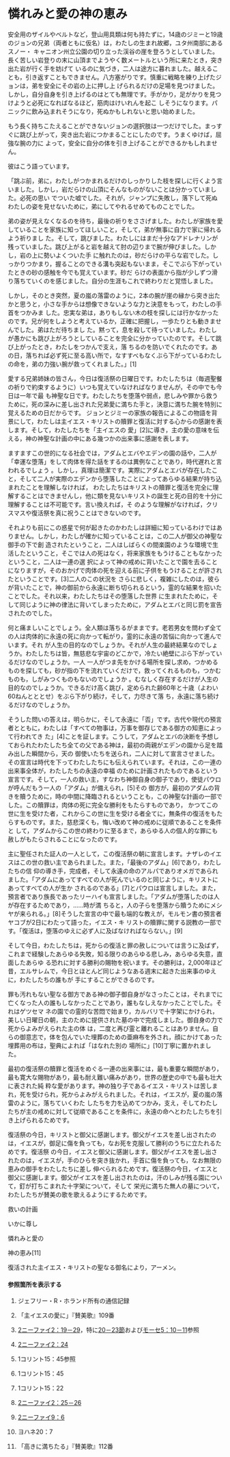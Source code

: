 # 憐れみと愛の神の恵み

安全用のザイルやベルトなど，登山用具類は何も持たずに，14歳のジミーと19歳のジョンの兄弟（両者ともに仮名）は，わたしの生まれ故郷，ユタ州南部にあるスノー・
キャニオン州立公園の切り立った渓谷の崖を登ろうとしていました。長く苦しい岩登りの末に山頂までようやく数メートルという所に来たとき，突き出た岩が行く手を妨げて
いるのに気づき，二人は途方に暮れました。越えることも，引き返すこともできません。八方塞がりです。慎重に戦略を練り上げたジョンは，弟を安全にその岩の上に押し上
げられるだけの足場を見つけました。しかし，自分自身を引き上げるのはとても無理です。手がかり，足がかりを見つけようと必死になればなるほど，筋肉はけいれんを起こ
しそうになります。パニックに飲み込まれそうになり，死ぬかもしれないと思い始めました。

もう長く持ちこたえることができないジョンの選択肢は一つだけでした。まっすぐに跳び上がって，突き出た岩につかまることにしたのです。うまくゆけば，屈強な腕の力に
よって，安全に自分の体を引き上げることができるかもしれません。

彼はこう語っています。

「跳ぶ前，弟に，わたしがつかまれるだけのしっかりした枝を探しに行くよう言いました。しかし，岩だらけの山頂にそんなものがないことは分かっていました。必死の思い
でついた嘘でした。それが，ジャンプに失敗し，落下して死ぬわたしの姿を見せないために，弟にしてやれるせめてものことでした。

弟の姿が見えなくなるのを待ち，最後の祈りをささげました。わたしが家族を愛していることを家族に知ってほしいこと，そして，弟が無事に自力で家に帰れるよう祈りまし
た。そして，跳びました。わたしにはまだ十分なアドレナリンが残っていました。跳び上がると岩を越えて肘の辺りまで腕が伸びました。しかし，岩の上に勢いよくついた手
に触れたのは，砂だらけの平らな岩でした。しっかりつかまり，握ることのできる溝も突起もないまま，そこでぶら下がっていたときの砂の感触を今でも覚えています。砂だ
らけの表面から指が少しずつ滑り落ちていくのを感じました。自分の生涯もこれで終わりだと覚悟しました。

しかし，そのとき突然，夏の嵐の落雷のように，2本の腕が崖の縁から突き出たかと思うと，小さな手からは想像できないような力と決意をもって，わたしの手首をつかみま
した。忠実な弟は，ありもしない木の枝を探しには行かなかったのです。兄が何をしようと考えているか，正確に把握し，一歩たりとも動きませんでした。弟はただ待ちまし
た。黙って，息を殺して待っていました。わたしが愚かにも跳び上がろうとしていることを完全に分かっていたのです。そして跳び上がったとき，わたしをつかんで支え，落
ちるのを防いでくれたのです。あの日，落ちれば必ず死に至る高い所で，なすすべもなくぶら下がっているわたしの命を，弟の力強い腕が救ってくれました。」[1]

愛する兄弟姉妹の皆さん，今日は復活祭の日曜日です。わたしたちは（毎週聖餐の祈りで約束するように）いつも覚えていなければなりませんが，その中でも今日は一年で最
も神聖な日です。わたしたちを堕落や弱点，悲しみや罪から救うために，死の深みに差し出された兄弟愛に満ちた手と，決意に満ちた腕を特別に覚えるための日だからです。
ジョンとジミーの家族の報告によるこの物語を背景にして，わたしは主イエス・キリストの贖罪と復活に対する心からの感謝を表します。そして，わたしたちを「主イエスの
愛」[2]に導き，主の愛の意味を伝える，神の神聖な計画の中にある幾つかの出来事に感謝を表します。

ますますこの世的になる社会では，アダムとエバやエデンの園の話や，二人が「幸運な堕落」をして肉体を得た話をするのは異例なことであり，時代遅れと言われるでしょう
。しかし，真理は簡潔です。実際にアダムとエバが存在したこと，そして二人が実際のエデンから堕落したことによってあらゆる結果が持ち込まれたことを理解しなければ，
わたしたちはキリストの贖罪と復活を完全に理解することはできませんし，他に類を見ないキリストの誕生と死の目的を十分に理解することは不可能です。言い換えれば，そ
のような理解がなければ，クリスマスや復活祭を真に祝うことはできないのです。

それよりも前にこの惑星で何が起きたのかわたしは詳細に知っているわけではありません。しかし，わたしが確かに知っていることは，この二人が御父の神聖な御手の下で創
造されたということ，二人はしばらくの間楽園のような環境で生活したということ，そこでは人の死はなく，将来家族をもうけることもなかったということ，二人は一連の選
択によって神の戒めに背いたことで園を去ることになりますが，そのおかげで肉体の死を迎える前に子供をもうけることが許されたということです。[3]二人のこの状況を
さらに悲しく，複雑にしたのは，彼らが背いたことで，神の御前から永遠に断ち切られるという，霊的な結果を招いたことでした。それ以来，わたしたちはその堕落した世界
に生まれたために，そして同じように神の律法に背いてしまったために，アダムとエバと同じ罰を宣告されたのでした。

何と痛ましいことでしょう。全人類は落ちるがままです。老若男女を問わず全ての人は肉体的に永遠の死に向かって転がり，霊的に永遠の苦悩に向かって進んでいます。それ
が人生の目的なのでしょうか。それが人生の最終結果なのでしょうか。わたしたちは皆，無慈悲な宇宙のどこかで，冷たい絶壁にぶら下がっているだけなのでしょうか。一人
一人がつま先をかける場所を探し求め，つかめるものを探しても，砂が指の下を流れていくだけで，救ってくれるものも，つかむものも，しがみつくものもないのでしょうか
。むなしく存在するだけが人生の目的なのでしょうか。できるだけ高く跳び，定められた齢60年と十歳（よわい60ねんとととせ）をぶら下がり続け，そして，力尽きて落
ち，永遠に落ち続けるだけなのでしょうか。

そうした問いの答えは，明らかに，そして永遠に「否」です。古代や現代の預言者とともに，わたしは「すべての物事は，万事を御存じである御方の知恵によって行われてき
た」[4]ことを証します。こうして，アダムとエバの決断を予想しておられたわたしたち全ての父である神は，最初の両親がエデンの園から足を踏み出した瞬間から，天の
御使いたちを送られ，二人に対して宣言させました。その宣言は時代を下ってわたしたちにも伝えられています。それは，この一連の出来事全体が，わたしたちの永遠の幸福
のために計画されたものであるという宣言です。そして，一人の救い主，すなわち神御自身の御子であり，使徒パウロが呼んだもう一人の「アダム」が備えられ，[5]その
御方が，最初のアダムの背きを贖うために，時の中間に降臨されるということも，この神聖な計画の一部でした。この贖罪は，肉体の死に完全な勝利をもたらすものであり，
かつてこの世に生を受けた者，これからこの世に生を受ける者全てに，無条件の復活をもたらすものです。また，慈悲深くも，悔い改めて神の戒めに従順であることを条件と
して，アダムからこの世の終わりに至るまで，あらゆる人の個人的な罪にも赦しがもたらされることになったのです。

主に聖任された証人の一人として，この復活祭の朝に宣言します。ナザレのイエスはこの世の救い主であられました。また，「最後のアダム」[6]であり，わたしたちの信
仰の導き手，完成者，そして永遠の命のアルパでありオメガであられました。「アダムにあってすべての人が死んでいるのと同じように，キリストにあってすべての人が生か
されるのである」[7]とパウロは宣言しました。また，預言者であり族長であったリーハイも宣言しました。「アダムが堕落したのは人が存在するためであり，......時が満
ちると，人の子らを堕落から贖うためにメシヤが来られる。」[8]そうした宣言の中で最も端的な教えが，モルモン書の預言者ヤコブが2日にわたって語った，イエス・キ
リストの贖罪に関する説教の一部です。「復活は，堕落のゆえに必ず人に及ばなければならない。」[9]

そして今日，わたしたちは，死からの復活と罪の赦しについては言うに及ばず，これまで経験したあらゆる失敗，知る限りのあらゆる悲しみ，あらゆる失意，直面したあらゆ
る恐れに対する勝利の賜物を祝います。その勝利は，2,000年ほど昔，エルサレムで，今日とほとんど同じようなある週末に起きた出来事のゆえに，わたしたちの誰もが
手にすることができるのです。

罪も汚れもない聖なる御方である神の御子御自身がなさったことは，それまでに亡くなった人の誰もしなかったことであり，誰もなしえなかったことでした。それはゲツセマ
ネの園での霊的な苦悶で始まり，カルバリで十字架にかけられ，美しい日曜日の朝，主のために提供された墓の中で完成しました。御自身の力で死からよみがえられた主の体
は，二度と再び霊と離れることはありません。自らの御意志で，体を包んでいた埋葬のための亜麻布を外され，顔にかけてあった埋葬用の布は，聖典によれば「はなれた別の
場所に」[10]丁寧に置かれました。

最初の復活祭の贖罪と復活をめぐる一連の出来事には，最も重要な瞬間があり，最も寛大な賜物があり，最も耐え難い痛みがあり，世界の歴史の中でも最も壮大に表された純
粋な愛があります。神の独り子であるイエス・キリストは苦しまれ，死を受けられ，死からよみがえられました。それは，イエスが，夏の嵐の落雷のように，落ちていくわた
したちを力を込めてつかみ，支え，そしてわたしたちが主の戒めに対して従順であることを条件に，永遠の命へとわたしたちを引き上げられるためです。

復活祭の今日，キリストと御父に感謝します。御父がイエスを差し出されたのは，イエスが，御足に傷を負っても，なお死を克服して勝利のうちに立たれるためです。復活祭
の今日，イエスと御父に感謝します。御父がイエスを差し出されたのは，イエスが，手のひらを突き抜かれ，手首に傷を負っても，なお無限の恵みの御手をわたしたちに差し
伸べられるためです。復活祭の今日，イエスと御父に感謝します。御父がイエスを差し出されたのは，汗のしみが残る園について，釘が打ちこまれた十字架について，そして
栄光に満ちた無人の墓について，わたしたちが賛美の歌を歌えるようにするためです。

救いの計画

いかに尊し

憐れみと愛の

神の恵み[11]

復活された主イエス・キリストの聖なる御名により，アーメン。

#### 参照箇所を表示する

  1.  ジェフリー・R・ホランド所有の通信記録

  2.  「主イエスの愛に」『賛美歌』109番

  3.  [2ニーファイ2：19－29](https://www.lds.org/scriptures/bofm/2-ne/2.19-29?lang=jpn#18)，特に[20－23節](https://www.lds.org/scriptures/bofm/2-ne/2.20-23?lang=jpn#19)および[モーセ5：10－11](https://www.lds.org/scriptures/pgp/moses/5.10-11?lang=jpn#9)参照

  4.  [2ニーファイ2：24](https://www.lds.org/scriptures/bofm/2-ne/2.24?lang=jpn#23)

  5.  1コリント15：45参照

  6.  1コリント15：45

  7.  1コリント15：22

  8.  [2ニーファイ2：25－26](https://www.lds.org/scriptures/bofm/2-ne/2.25-26?lang=jpn#24)

  9.  [2ニーファイ9：6](https://www.lds.org/scriptures/bofm/2-ne/9.6?lang=jpn#5)

  10.  ヨハネ20：7

  11.  「高きに満ちたる」『賛美歌』112番

